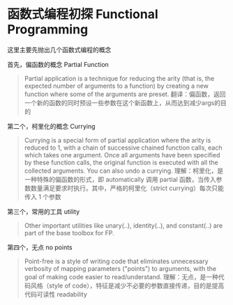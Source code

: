 # 函数式编程初探 Functional Programming

这里主要先抛出几个函数式编程的概念

首先，偏函数的概念 Partial Function
>Partial application is a technique for reducing the arity (that is, the expected number of arguments to a function) by creating a new function where some of the arguments are preset.
>翻译：偏函数，返回一个新的函数的同时预设一些参数在这个新函数上，从而达到减少args的目的

第二个，柯里化的概念 Currying
>Currying is a special form of partial application where the arity is reduced to 1, with a chain of successive chained function calls, each which takes one argument. Once all arguments have been specified by these function calls, the original function is executed with all the collected arguments. You can also undo a currying.
>理解：柯里化，是一种特殊的偏函数的形式，即 automatically 调用 partial 函数，当传入参数数量满足要求时执行。其中，严格的柯里化（strict currying）每次只能传入 1 个参数

第三个，常用的工具 utility
>Other important utilities like unary(..), identity(..), and constant(..) are part of the base toolbox for FP.

第四个，无点 no points
>Point-free is a style of writing code that eliminates unnecessary verbosity of mapping parameters ("points") to arguments, with the goal of making code easier to read/understand.
>理解：无点，是一种代码风格（style of code），特征是减少不必要的参数直接传递，目的是提高代码可读性 readability
